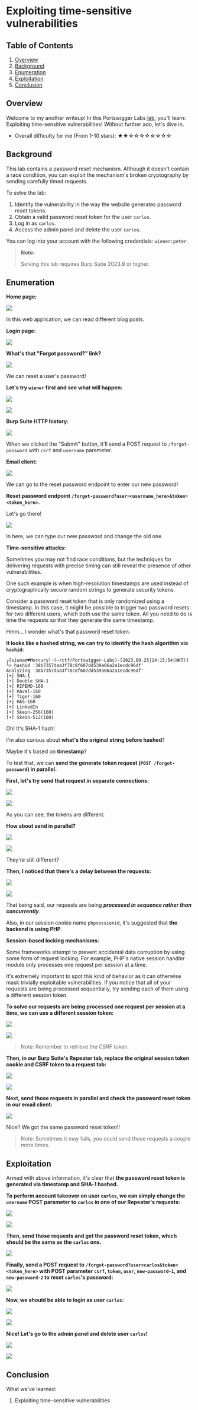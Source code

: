 # Exploiting time-sensitive vulnerabilities

## Table of Contents

1. [Overview](#overview)
2. [Background](#background)
3. [Enumeration](#enumeration)
4. [Exploitation](#exploitation)
5. [Conclusion](#conclusion)

## Overview

Welcome to my another writeup! In this Portswigger Labs [lab](https://portswigger.net/web-security/race-conditions/lab-race-conditions-exploiting-time-sensitive-vulnerabilities), you'll learn: Exploiting time-sensitive vulnerabilities! Without further ado, let's dive in.

- Overall difficulty for me (From 1-10 stars): ★★☆☆☆☆☆☆☆☆

## Background

This lab contains a password reset mechanism. Although it doesn't contain a race condition, you can exploit the mechanism's broken cryptography by sending carefully timed requests.

To solve the lab:

1. Identify the vulnerability in the way the website generates password reset tokens.
2. Obtain a valid password reset token for the user `carlos`.
3. Log in as `carlos`.
4. Access the admin panel and delete the user `carlos`.

You can log into your account with the following credentials: `wiener:peter`.

> **Note:**
>  
> Solving this lab requires Burp Suite 2023.9 or higher.

## Enumeration

**Home page:**

![](https://raw.githubusercontent.com/siunam321/CTF-Writeups/main/Portswigger-Labs/Race-Conditions/Race-Conditions-6/images/Pasted%20image%2020230925140712.png)

In this web application, we can read different blog posts.

**Login page:**

![](https://raw.githubusercontent.com/siunam321/CTF-Writeups/main/Portswigger-Labs/Race-Conditions/Race-Conditions-6/images/Pasted%20image%2020230925140733.png)

**What's that "Forgot password?" link?**

![](https://raw.githubusercontent.com/siunam321/CTF-Writeups/main/Portswigger-Labs/Race-Conditions/Race-Conditions-6/images/Pasted%20image%2020230925140809.png)

We can reset a user's password!

**Let's try `wiener` first and see what will happen:**

![](https://raw.githubusercontent.com/siunam321/CTF-Writeups/main/Portswigger-Labs/Race-Conditions/Race-Conditions-6/images/Pasted%20image%2020230925140944.png)

![](https://raw.githubusercontent.com/siunam321/CTF-Writeups/main/Portswigger-Labs/Race-Conditions/Race-Conditions-6/images/Pasted%20image%2020230925141006.png)

**Burp Suite HTTP history:**

![](https://raw.githubusercontent.com/siunam321/CTF-Writeups/main/Portswigger-Labs/Race-Conditions/Race-Conditions-6/images/Pasted%20image%2020230925141020.png)

When we clicked the "Submit" button, it'll send a POST request to `/forgot-password` with `csrf` and `username` parameter.

**Email client:**

![](https://raw.githubusercontent.com/siunam321/CTF-Writeups/main/Portswigger-Labs/Race-Conditions/Race-Conditions-6/images/Pasted%20image%2020230925141129.png)

We can go to the reset password endpoint to enter our new password!

**Reset password endpoint `/forgot-password?user=<username_here>&token=<token_here>`.**

Let's go there!

![](https://raw.githubusercontent.com/siunam321/CTF-Writeups/main/Portswigger-Labs/Race-Conditions/Race-Conditions-6/images/Pasted%20image%2020230925141224.png)

In here, we can type our new password and change the old one.

**Time-sensitive attacks:**

Sometimes you may not find race conditions, but the techniques for delivering requests with precise timing can still reveal the presence of other vulnerabilities.

One such example is when high-resolution timestamps are used instead of cryptographically secure random strings to generate security tokens.

Consider a password reset token that is only randomized using a timestamp. In this case, it might be possible to trigger two password resets for two different users, which both use the same token. All you need to do is time the requests so that they generate the same timestamp.

Hmm... I wonder what's that password reset token.

**It looks like a hashed string, we can try to identify the hash algorithm via `hashid`:**
```shell
┌[siunam♥Mercury]-(~/ctf/Portswigger-Labs)-[2023.09.25|14:15:54(HKT)]
└> hashid '38b7357daa3f78c8f607dd539a06a2a1ecdc96df'
Analyzing '38b7357daa3f78c8f607dd539a06a2a1ecdc96df'
[+] SHA-1 
[+] Double SHA-1 
[+] RIPEMD-160 
[+] Haval-160 
[+] Tiger-160 
[+] HAS-160 
[+] LinkedIn 
[+] Skein-256(160) 
[+] Skein-512(160) 
```

Oh! It's SHA-1 hash!

I'm also curious about **what's the original string before hashed**?

Maybe it's based on **timestamp**?

To test that, we can **send the generate token request (`POST /forgot-password`) in parallel.**

**First, let's try send that request in separate connections:**

![](https://raw.githubusercontent.com/siunam321/CTF-Writeups/main/Portswigger-Labs/Race-Conditions/Race-Conditions-6/images/Pasted%20image%2020230925142138.png)

![](https://raw.githubusercontent.com/siunam321/CTF-Writeups/main/Portswigger-Labs/Race-Conditions/Race-Conditions-6/images/Pasted%20image%2020230925142152.png)

As you can see, the tokens are different.

**How about send in parallel?**

![](https://raw.githubusercontent.com/siunam321/CTF-Writeups/main/Portswigger-Labs/Race-Conditions/Race-Conditions-6/images/Pasted%20image%2020230925142253.png)

![](https://raw.githubusercontent.com/siunam321/CTF-Writeups/main/Portswigger-Labs/Race-Conditions/Race-Conditions-6/images/Pasted%20image%2020230925142310.png)

They're still different?

**Then, I noticed that there's a delay between the requests:**

![](https://raw.githubusercontent.com/siunam321/CTF-Writeups/main/Portswigger-Labs/Race-Conditions/Race-Conditions-6/images/Pasted%20image%2020230925143605.png)

![](https://raw.githubusercontent.com/siunam321/CTF-Writeups/main/Portswigger-Labs/Race-Conditions/Race-Conditions-6/images/Pasted%20image%2020230925143624.png)

That being said, our requests are being ***processed in sequence rather than concurrently***.

Also, in our session cookie name `phpsessionid`, it's suggested that **the backend is using PHP**.

**Session-based locking mechanisms:**

Some frameworks attempt to prevent accidental data corruption by using some form of request locking. For example, PHP's native session handler module only processes one request per session at a time.

It's extremely important to spot this kind of behavior as it can otherwise mask trivially exploitable vulnerabilities. If you notice that all of your requests are being processed sequentially, try sending each of them using a different session token.

**To solve our requests are being processed one request per session at a time, we can use a different session token:**

![](https://raw.githubusercontent.com/siunam321/CTF-Writeups/main/Portswigger-Labs/Race-Conditions/Race-Conditions-6/images/Pasted%20image%2020230925144049.png)

![](https://raw.githubusercontent.com/siunam321/CTF-Writeups/main/Portswigger-Labs/Race-Conditions/Race-Conditions-6/images/Pasted%20image%2020230925144117.png)

> Note: Remember to retrieve the CSRF token.

**Then, in our Burp Suite's Repeater tab, replace the original session token cookie and CSRF token to a request tab:**

![](https://raw.githubusercontent.com/siunam321/CTF-Writeups/main/Portswigger-Labs/Race-Conditions/Race-Conditions-6/images/Pasted%20image%2020230925144224.png)

![](https://raw.githubusercontent.com/siunam321/CTF-Writeups/main/Portswigger-Labs/Race-Conditions/Race-Conditions-6/images/Pasted%20image%2020230925144233.png)

**Next, send those requests in parallel and check the password reset token in our email client:**

![](https://raw.githubusercontent.com/siunam321/CTF-Writeups/main/Portswigger-Labs/Race-Conditions/Race-Conditions-6/images/Pasted%20image%2020230925144313.png)

Nice!! We got the same password reset token!!

> Note: Sometimes it may fails, you could send those requests a couple more times.

## Exploitation

Armed with above information, it's clear that **the password reset token is generated via timestamp and SHA-1 hashed.**

**To perform account takeover on user `carlos`, we can simply change the `username` POST parameter to `carlos` in one of our Repeater's requests:**

![](https://raw.githubusercontent.com/siunam321/CTF-Writeups/main/Portswigger-Labs/Race-Conditions/Race-Conditions-6/images/Pasted%20image%2020230925144538.png)

![](https://raw.githubusercontent.com/siunam321/CTF-Writeups/main/Portswigger-Labs/Race-Conditions/Race-Conditions-6/images/Pasted%20image%2020230925144559.png)

**Then, send those requests and get the password reset token, which should be the same as the `carlos` one.**

![](https://raw.githubusercontent.com/siunam321/CTF-Writeups/main/Portswigger-Labs/Race-Conditions/Race-Conditions-6/images/Pasted%20image%2020230925144751.png)

**Finally, send a POST request to `/forgot-password?user=carlos&token=<token_here>` with POST parameter `csrf`, `token`, `user`, `new-password-1`, and `new-password-2` to reset `carlos`'s password:**

![](https://raw.githubusercontent.com/siunam321/CTF-Writeups/main/Portswigger-Labs/Race-Conditions/Race-Conditions-6/images/Pasted%20image%2020230925145015.png)

**Now, we should be able to login as user `carlos`:**

![](https://raw.githubusercontent.com/siunam321/CTF-Writeups/main/Portswigger-Labs/Race-Conditions/Race-Conditions-6/images/Pasted%20image%2020230925145044.png)

![](https://raw.githubusercontent.com/siunam321/CTF-Writeups/main/Portswigger-Labs/Race-Conditions/Race-Conditions-6/images/Pasted%20image%2020230925145051.png)

**Nice! Let's go to the admin panel and delete user `carlos`!**

![](https://raw.githubusercontent.com/siunam321/CTF-Writeups/main/Portswigger-Labs/Race-Conditions/Race-Conditions-6/images/Pasted%20image%2020230925145113.png)

![](https://raw.githubusercontent.com/siunam321/CTF-Writeups/main/Portswigger-Labs/Race-Conditions/Race-Conditions-6/images/Pasted%20image%2020230925145118.png)

## Conclusion

What we've learned:

1. Exploiting time-sensitive vulnerabilities